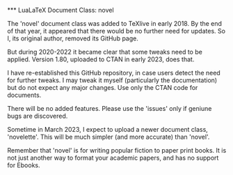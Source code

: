 *** LuaLaTeX Document Class: novel

The 'novel' document class was added to TeXlive in early 2018. By the end
of that year, it appeared that there would be no further need for updates.
So I, its original author, removed its GitHub page.

But during 2020-2022 it became clear that some tweaks need to be applied.
Version 1.80, uploaded to CTAN in early 2023, does that.

I have re-established this GitHub repository, in case users detect the
need for further tweaks. I may tweak it myself (particularly the documentation)
but do not expect any major changes. Use only the CTAN code for documents.

There will be no added features. Please use the 'issues' only if geniune bugs
are discovered.

Sometime in March 2023, I expect to upload a newer document class, 'novelette'.
This will be much simpler (and more accurate) than 'novel'.

Remember that 'novel' is for writing popular fiction to paper print books.
It is not just another way to format your academic papers, and has no support
for Ebooks.

